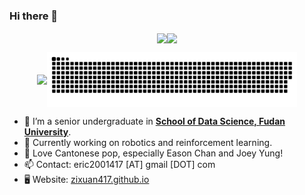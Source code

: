 ### Hi there 👋

<p align="center"><img align="center" src = "https://github-readme-stats.vercel.app/api?username=403forbiddennn&show_icons=true&count_private=true&theme=maroongold&hide=issues&line_height=30" width="400px"><img align="center" src = "https://github-readme-streak-stats.herokuapp.com/?user=403forbiddennn&theme=maroongold" width="400px"></p>

<p align="center"><img align="center" width="400px" src="https://github-readme-stats.vercel.app/api/top-langs/?username=403forbiddennn&layout=compact&theme=maroongold&hide=html,tex,jupyter%20notebook"><img align="center" width="400px" src="https://github.com/403forbiddennn/403forbiddennn/blob/output/github-contribution-grid-snake.svg"></p>

- 🔭 I’m a senior undergraduate in <strong><a href="https://sds.fudan.edu.cn/">School of Data Science, Fudan University</a></strong>.
- 🌱 Currently working on robotics and reinforcement learning.
- 🥳 Love Cantonese pop, especially Eason Chan and Joey Yung!
- 📫 Contact: eric2001417 [AT] gmail [DOT] com
- 🖥️ Website: <a href="zixuan417.github.io">zixuan417.github.io</a>
